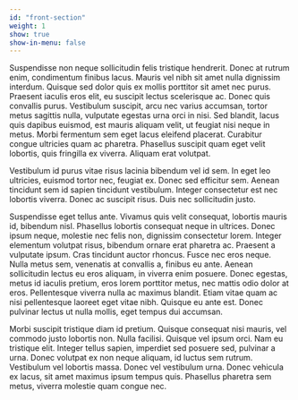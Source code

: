 ```yaml
---
id: "front-section"
weight: 1
show: true
show-in-menu: false
---
```


Suspendisse non neque sollicitudin felis tristique hendrerit. Donec at rutrum enim, condimentum finibus lacus. Mauris vel nibh sit amet nulla dignissim interdum. Quisque sed dolor quis ex mollis porttitor sit amet nec purus. Praesent iaculis eros elit, eu suscipit lectus scelerisque ac. Donec quis convallis purus. Vestibulum suscipit, arcu nec varius accumsan, tortor metus sagittis nulla, vulputate egestas urna orci in nisi. Sed blandit, lacus quis dapibus euismod, est mauris aliquam velit, ut feugiat nisi neque in metus. Morbi fermentum sem eget lacus eleifend placerat. Curabitur congue ultricies quam ac pharetra. Phasellus suscipit quam eget velit lobortis, quis fringilla ex viverra. Aliquam erat volutpat.

Vestibulum id purus vitae risus lacinia bibendum vel id sem. In eget leo ultricies, euismod tortor nec, feugiat ex. Donec sed efficitur sem. Aenean tincidunt sem id sapien tincidunt vestibulum. Integer consectetur est nec lobortis viverra. Donec ac suscipit risus. Duis nec sollicitudin justo.

Suspendisse eget tellus ante. Vivamus quis velit consequat, lobortis mauris id, bibendum nisl. Phasellus lobortis consequat neque in ultrices. Donec ipsum neque, molestie nec felis non, dignissim consectetur lorem. Integer elementum volutpat risus, bibendum ornare erat pharetra ac. Praesent a vulputate ipsum. Cras tincidunt auctor rhoncus. Fusce nec eros neque. Nulla metus sem, venenatis at convallis a, finibus eu ante. Aenean sollicitudin lectus eu eros aliquam, in viverra enim posuere. Donec egestas, metus id iaculis pretium, eros lorem porttitor metus, nec mattis odio dolor at eros. Pellentesque viverra nulla ac maximus blandit. Etiam vitae quam ac nisi pellentesque laoreet eget vitae nibh. Quisque eu ante est. Donec pulvinar lectus ut nulla mollis, eget tempus dui accumsan.

Morbi suscipit tristique diam id pretium. Quisque consequat nisi mauris, vel commodo justo lobortis non. Nulla facilisi. Quisque vel ipsum orci. Nam eu tristique elit. Integer tellus sapien, imperdiet sed posuere sed, pulvinar a urna. Donec volutpat ex non neque aliquam, id luctus sem rutrum. Vestibulum vel lobortis massa. Donec vel vestibulum urna. Donec vehicula ex lacus, sit amet maximus ipsum tempus quis. Phasellus pharetra sem metus, viverra molestie quam congue nec.
